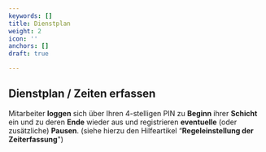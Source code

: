 ```yaml
---
keywords: []
title: Dienstplan
weight: 2
icon: ''
anchors: []
draft: true

---
```

## Dienstplan / Zeiten erfassen

Mitarbeiter **loggen** sich über Ihren 4-stelligen PIN zu **Beginn** ihrer **Schicht** ein und zu deren **Ende** wieder aus und registrieren **eventuelle** (oder zusätzliche) **Pausen**. (siehe hierzu den Hilfeartikel “**Regeleinstellung der Zeiterfassung**")